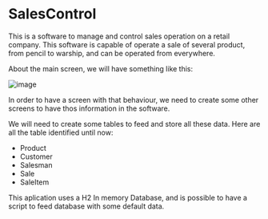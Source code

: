 # SalesControl

This is a software to manage and control sales operation on a retail company. This software is capable of operate a sale of 
several product, from pencil to warship, and can be operated from everywhere.

About the main screen, we will have something like this: 

![image](https://user-images.githubusercontent.com/12845095/166106429-7a5c7e40-0cc5-45f6-8c29-a622246ba442.png)


In order to have a screen with that behaviour, we need to create some other screens to have thos information in the software.

We will need to create some tables to feed and store all these data. Here are all the table identified until now:

* Product
* Customer
* Salesman
* Sale
* SaleItem

This aplication uses a H2 In memory Database, and is possible to have a script to feed database with some default data.
